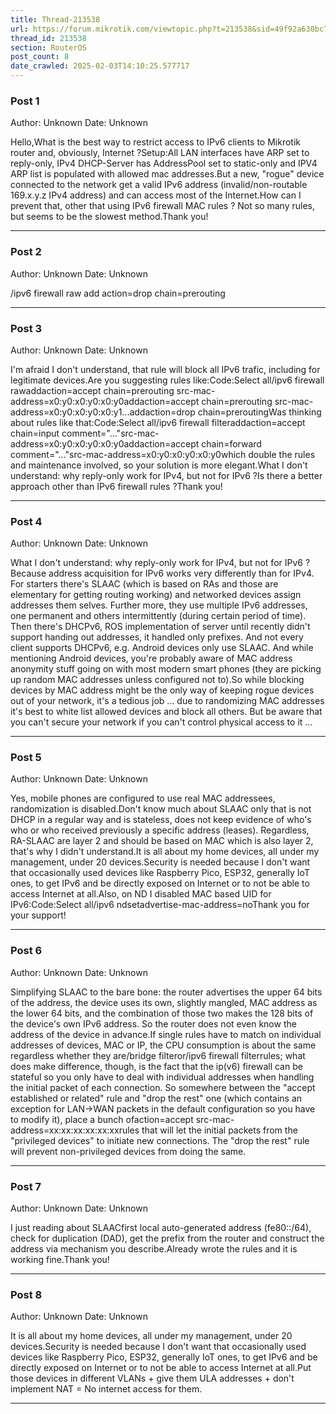 ```yaml
---
title: Thread-213538
url: https://forum.mikrotik.com/viewtopic.php?t=213538&sid=49f92a630bc7970d8ca50523be880e8f
thread_id: 213538
section: RouterOS
post_count: 8
date_crawled: 2025-02-03T14:10:25.577717
---
```


### Post 1
Author: Unknown
Date: Unknown

Hello,What is the best way to restrict access to IPv6 clients to Mikrotik router and, obviously, Internet ?Setup:All LAN interfaces have ARP set to reply-only, IPv4 DHCP-Server has AddressPool set to static-only and IPV4 ARP list is populated with allowed mac addresses.But a new, "rogue" device connected to the network get a valid IPv6 address (invalid/non-routable 169.x.y.z IPv4 address) and can access most of the Internet.How can I prevent that, other that using IPv6 firewall MAC rules ? Not so many rules, but seems to be the slowest method.Thank you!

---
### Post 2
Author: Unknown
Date: Unknown

/ipv6 firewall raw add action=drop chain=prerouting

---
### Post 3
Author: Unknown
Date: Unknown

I'm afraid I don't understand, that rule will block all IPv6 trafic, including for legitimate devices.Are you suggesting rules like:Code:Select all/ipv6 firewall rawaddaction=accept chain=prerouting src-mac-address=x0:y0:x0:y0:x0:y0addaction=accept chain=prerouting src-mac-address=x0:y0:x0:y0:x0:y1...addaction=drop chain=preroutingWas thinking about rules like that:Code:Select all/ipv6 firewall filteraddaction=accept chain=input comment="..."src-mac-address=x0:y0:x0:y0:x0:y0addaction=accept chain=forward comment="..."src-mac-address=x0:y0:x0:y0:x0:y0which double the rules and maintenance involved, so your solution is more elegant.What I don't understand: why reply-only work for IPv4, but not for IPv6 ?Is there a better approach other than IPv6 firewall rules ?Thank you!

---
### Post 4
Author: Unknown
Date: Unknown

What I don't understand: why reply-only work for IPv4, but not for IPv6 ?Because address acquisition for IPv6 works very differently than for IPv4. For starters there's SLAAC (which is based on RAs and those are elementary for getting routing working) and networked devices assign addresses them selves. Further more, they use multiple IPv6 addresses, one permanent and others intermittently (during certain period of time). Then there's DHCPv6, ROS implementation of server until recently didn't support handing out addresses, it handled only prefixes. And not every client supports DHCPv6, e.g. Android devices only use SLAAC. And while mentioning Android devices, you're probably aware of MAC address anonymity stuff going on with most modern smart phones (they are picking up random MAC addresses unless configured not to).So while blocking devices by MAC address might be the only way of keeping rogue devices out of your network, it's a tedious job ... due to randomizing MAC addresses it's best to white list allowed devices and block all others. But be aware that you can't secure your network if you can't control physical access to it ...

---
### Post 5
Author: Unknown
Date: Unknown

Yes, mobile phones are configured to use real MAC addressees, randomization is disabled.Don't know much about SLAAC only that is not DHCP in a regular way and is stateless, does not keep evidence of who's who or who received previously a specific address (leases). Regardless, RA-SLAAC are layer 2 and should be based on MAC which is also layer 2, that's why I didn't understand.It is all about my home devices, all under my management, under 20 devices.Security is needed because I don't want that occasionally used devices like Raspberry Pico, ESP32, generally IoT ones, to get IPv6 and be directly exposed on Internet or to not be able to access Internet at all.Also, on ND I disabled MAC based UID for IPv6:Code:Select all/ipv6 ndsetadvertise-mac-address=noThank you for your support!

---
### Post 6
Author: Unknown
Date: Unknown

Simplifying SLAAC to the bare bone: the router advertises the upper 64 bits of the address, the device uses its own, slightly mangled, MAC address as the lower 64 bits, and the combination of those two makes the 128 bits of the device's own IPv6 address. So the router does not even know the address of the device in advance.If single rules have to match on individual addresses of devices, MAC or IP, the CPU consumption is about the same regardless whether they are/bridge filteror/ipv6 firewall filterrules; what does make difference, though, is the fact that the ip(v6) firewall can be stateful so you only have to deal with individual addresses when handling the initial packet of each connection. So somewhere between the "accept established or related" rule and "drop the rest" one (which contains an exception for LAN->WAN packets in the default configuration so you have to modify it), place a bunch ofaction=accept src-mac-address=xx:xx:xx:xx:xx:xxrules that will let the initial packets from the "privileged devices" to initiate new connections. The "drop the rest" rule will prevent non-privileged devices from doing the same.

---
### Post 7
Author: Unknown
Date: Unknown

I just reading about SLAACfirst local auto-generated address (fe80::/64), check for duplication (DAD), get the prefix from the router and construct the address via mechanism you describe.Already wrote the rules and it is working fine.Thank you!

---
### Post 8
Author: Unknown
Date: Unknown

It is all about my home devices, all under my management, under 20 devices.Security is needed because I don't want that occasionally used devices like Raspberry Pico, ESP32, generally IoT ones, to get IPv6 and be directly exposed on Internet or to not be able to access Internet at all.Put those devices in different VLANs + give them ULA addresses + don't implement NAT = No internet access for them.

---

